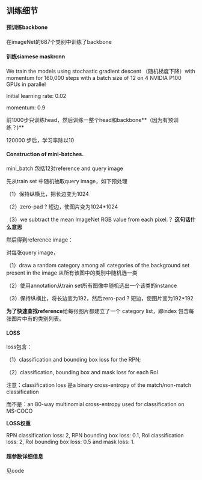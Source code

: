 ## 训练细节

####  预训练backbone

在imageNet的687个类别中训练了backbone

#### 训练siamese maskrcnn

We train the models using stochastic gradient descent （随机梯度下降）with
momentum for 160,000 steps with a batch size of 12 on 4 NVIDIA P100 GPUs in parallel

Initial learning rate: 0.02

momentum: 0.9

前1000步只训练head，然后训练一整个head和backbone**（因为有预训练？)**

120000 步后，学习率除以10

#### Construction of mini-batches.

mini_batch 包括12对reference and query image

先从train set 中随机抽取query image，如下预处理

（1）保持纵横比，把长边变为1024

（2）zero-pad ? 短边，使图片变为1024*1024

（3）we subtract the mean ImageNet RGB value from each pixel.？ **这句话什么意思**

然后得到reference image：

对每张query image，

（1）draw a random category among all categories of the background set present in the
image  从所有该图中的类别中随机选一类

（2）使用annotation从train set所有图像中随机选出一个该类的instance

（3）保持纵横比，将长边变为192，然后zero-pad ? 短边，使图片变为192*192

**为了快速查找reference**给每张图片都建立了一个 category list，即index 包含每张图片中有的类别列表。

#### LOSS

loss包含：

（1）classification and bounding box loss for the RPN;

（2）classification, bounding box and mask loss for each RoI

注意：classification loss 是a binary cross-entropy of the match/non-match classification

而不是：an 80-way multinomial cross-entropy used for classification on MS-COCO

**LOSS权重**

RPN classification loss: 2, RPN bounding box loss:
0.1, RoI classification loss: 2, RoI bounding box loss: 0.5 and mask loss: 1.

#### 超参数详细信息

见code

